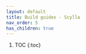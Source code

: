 ```yaml
---
layout: default
title: Build guides - Scylla
nav_order: 5
has_children: true
---
```


1. TOC
{:toc}
